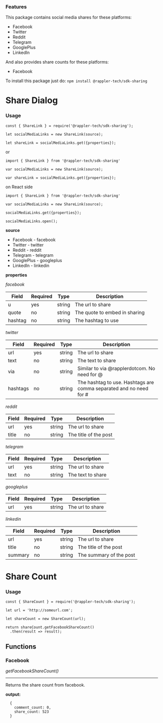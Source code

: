### Features

This package contains social media shares for these platforms:

* Facebook
* Twitter
* Reddit
* Telegram
* GooglePlus
* LinkedIn

And also provides share counts for these platforms:
* Facebook


To install this package just do:
``` npm install @rappler-tech/sdk-sharing ```

# Share Dialog #

### Usage

```
const { ShareLink } = require('@rappler-tech/sdk-sharing');

let socialMediaLinks = new ShareLink(source);

let shareLink = socialMediaLinks.get({properties});
```

or 

```
import { ShareLink } from '@rappler-tech/sdk-sharing'

var socialMediaLinks = new ShareLink(source);

var shareLink = socialMediaLinks.get({properties});
```

on React side

```
import { ShareLink } from '@rappler-tech/sdk-sharing'

var socialMediaLinks = new ShareLink(source);

socialMediaLinks.get({properties});

socialMediaLinks.open();
```

**source**

* Facebook - facebook
* Twitter - twitter
* Reddit - reddit
* Telegram - telegram
* GooglePlus - googleplus
* LinkedIn - linkedin

**properties**

*facebook*

Field | Required | Type | Description
--- | --- | --- | ---
u | yes | string | The url to share
quote | no | string | The quote to embed in sharing
hashtag | no | string | The hashtag to use

*twitter*

Field | Required | Type | Description
--- | --- | --- | ---
url | yes | string | The url to share
text | no | string | The text to share
via | no | string | Similar to via @rapplerdotcom. No need for @
hashtags | no | string | The hashtag to use. Hashtags are comma separated and no need for #

*reddit*

Field | Required | Type | Description
--- | --- | --- | ---
url | yes | string | The url to share
title | no | string | The title of the post

*telegram*

Field | Required | Type | Description
--- | --- | --- | ---
url | yes | string | The url to share
text | no | string | The text to share

*googleplus*

Field | Required | Type | Description
--- | --- | --- | ---
url | yes | string | The url to share

*linkedin*

Field | Required | Type | Description
--- | --- | --- | ---
url | yes | string | The url to share
title | no | string | The title of the post
summary | no | string | The summary of the post


# Share Count #

### Usage

```
const { ShareCount } = require('@rappler-tech/sdk-sharing');

let url = 'http://someurl.com';

let shareCount = new ShareCount(url);

return shareCount.getFacebookShareCount()
  .then(result => result);
```

## Functions ##

### Facebook

*getFacebookShareCount()*
- - -
Returns the share count from facebook.

**output:** 
```
  { 
    comment_count: 0, 
    share_count: 523 
  }
```